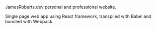 JamesRoberts.dev personal and professional website. 

Single page web app using React framework, transpiled with Babel and bundled with Webpack.